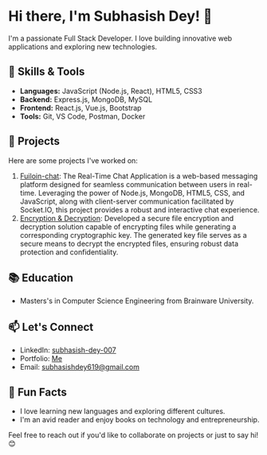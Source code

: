 # Hi there, I'm Subhasish Dey! 👋

I'm a passionate Full Stack Developer. I love building innovative web applications and exploring new technologies.

## 🔧 Skills & Tools
- **Languages:** JavaScript (Node.js, React), HTML5, CSS3
- **Backend:** Express.js, MongoDB, MySQL
- **Frontend:** React.js, Vue.js, Bootstrap
- **Tools:** Git, VS Code, Postman, Docker

## 🚀 Projects
Here are some projects I've worked on:
1. [Fuiloin-chat](https://github.com/Mr-Dey/Fuiloin_chat?tab=readme-ov-file#testing-server): The Real-Time Chat Application is a web-based messaging platform designed for seamless communication between users in real-time. Leveraging the power of Node.js, MongoDB, HTML5, CSS, and JavaScript, along with client-server communication facilitated by Socket.IO, this project provides a robust and interactive chat experience.
2. [Encryption & Decryption](https://github.com/Mr-Dey/File_Encryption/): Developed a secure file encryption and decryption solution capable of encrypting files while generating a corresponding cryptographic key. The generated key file serves as a secure means to decrypt the encrypted files, ensuring robust data protection and confidentiality.

## 📚 Education
- Masters's in Computer Science Engineering from Brainware University.

## 📫 Let's Connect
- LinkedIn: [subhasish-dey-007](https://in.linkedin.com/in/subhasish-dey-007)
- Portfolio: [Me](https://mr-dey.github.io/me/)
- Email: subhasishdey619@gmail.com

## 🌱 Fun Facts
- I love learning new languages and exploring different cultures.
- I'm an avid reader and enjoy books on technology and entrepreneurship.

Feel free to reach out if you'd like to collaborate on projects or just to say hi! 😊
